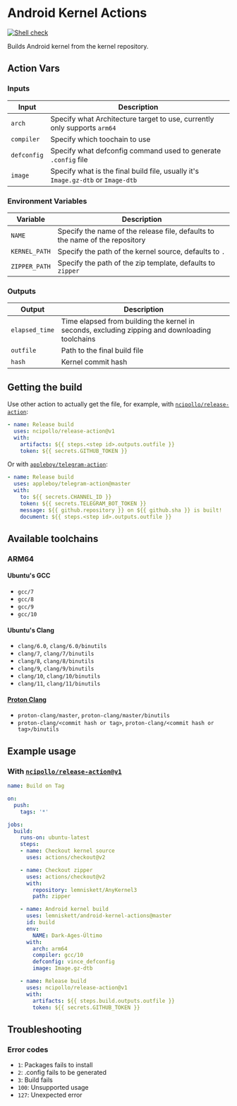 # Android Kernel Actions
[![Shell check](https://github.com/lemniskett/android-kernel-actions/actions/workflows/check.yml/badge.svg)](https://github.com/lemniskett/android-kernel-actions/actions/workflows/check.yml)

Builds Android kernel from the kernel repository.

## Action Vars

### Inputs

| Input | Description |
| --- | --- |
| `arch` | Specify what Architecture target to use, currently only supports `arm64` |
| `compiler` | Specify which toochain to use |
| `defconfig` | Specify what defconfig command used to generate `.config` file |
| `image` | Specify what is the final build file, usually it's `Image.gz-dtb` or `Image-dtb` |

### Environment Variables

| Variable | Description |
| --- | --- |
| `NAME` | Specify the name of the release file, defaults to the name of the repository |
| `KERNEL_PATH` | Specify the path of the kernel source, defaults to `.` |
| `ZIPPER_PATH` | Specify the path of the zip template, defaults to `zipper` |

### Outputs

| Output | Description |
| --- | --- |
| `elapsed_time` | Time elapsed from building the kernel in seconds, excluding zipping and downloading toolchains |
| `outfile` | Path to the final build file |
| `hash` | Kernel commit hash |

## Getting the build

Use other action to actually get the file, for example, with [`ncipollo/release-action`](https://github.com/ncipollo/release-action):

```yml
- name: Release build
  uses: ncipollo/release-action@v1
  with:
    artifacts: ${{ steps.<step id>.outputs.outfile }}
    token: ${{ secrets.GITHUB_TOKEN }}
```

Or with [`appleboy/telegram-action`](https://github.com/appleboy/telegram-action):

```yml
- name: Release build
  uses: appleboy/telegram-action@master
  with:
    to: ${{ secrets.CHANNEL_ID }}
    token: ${{ secrets.TELEGRAM_BOT_TOKEN }}
    message: ${{ github.repository }} on ${{ github.sha }} is built!
    document: ${{ steps.<step id>.outputs.outfile }}
```

## Available toolchains

### ARM64

#### Ubuntu's GCC

- `gcc/7`
- `gcc/8`
- `gcc/9`
- `gcc/10`

#### Ubuntu's Clang

- `clang/6.0`, `clang/6.0/binutils`
- `clang/7`, `clang/7/binutils`
- `clang/8`, `clang/8/binutils`
- `clang/9`, `clang/9/binutils`
- `clang/10`, `clang/10/binutils`
- `clang/11`, `clang/11/binutils`

#### [Proton Clang](https://github.com/kdrag0n/proton-clang)

- `proton-clang/master`, `proton-clang/master/binutils`
- `proton-clang/<commit hash or tag>`, `proton-clang/<commit hash or tag>/binutils`

## Example usage

### With [`ncipollo/release-action@v1`](https://github.com/ncipollo/release-action)
```yml
name: Build on Tag

on:
  push:
    tags: '*'

jobs:
  build:
    runs-on: ubuntu-latest
    steps:
    - name: Checkout kernel source
      uses: actions/checkout@v2

    - name: Checkout zipper
      uses: actions/checkout@v2
      with:
        repository: lemniskett/AnyKernel3
        path: zipper

    - name: Android kernel build
      uses: lemniskett/android-kernel-actions@master
      id: build
      env:
        NAME: Dark-Ages-Último
      with:
        arch: arm64
        compiler: gcc/10
        defconfig: vince_defconfig
        image: Image.gz-dtb

    - name: Release build
      uses: ncipollo/release-action@v1
      with:
        artifacts: ${{ steps.build.outputs.outfile }}
        token: ${{ secrets.GITHUB_TOKEN }}
```

## Troubleshooting

### Error codes

- `1`: Packages fails to install
- `2`: .config fails to be generated
- `3`: Build fails
- `100`: Unsupported usage
- `127`: Unexpected error
